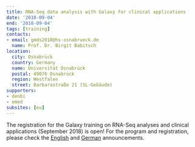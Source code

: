 ```yaml
---
title: RNA-Seq data analysis with Galaxy for clinical applications
date: '2018-09-04'
end: '2018-09-04'
tags: [training]
contacts:
- email: gmds2018@hs-osnabrueck.de
  name: Prof. Dr. Birgit Babitsch
location:
  city: Osnabrück
  country: Germany
  name: Universität Osnabrück
  postal: 49076 Osnabrück
  region: Westfalen
  street: Barbarastraße 21 (SL-Gebäude)
supporters:
- denbi
- emed
subsites: [eu]
---
```


The registration for the Galaxy training on RNA-Seq analyses and clinical applications (September 2018) is open! For the program and registration, please check the [English](https://www.denbi.de/22-training-cat/training-courses/599-rna-seq-data-analysis-with-galaxy-for-clinical-applications-gmds-2018) and [German](https://gmds.de/aktuelles-termine/tagungen-2018-willkommen/anmeldung-zur-tagung/) announcements.


